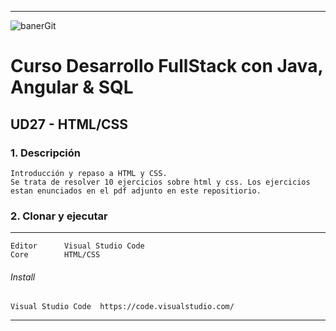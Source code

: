 ***
![banerGit](https://user-images.githubusercontent.com/22893383/107159880-121e0b80-6993-11eb-92e3-1efd1d8f4dba.PNG)

# Curso Desarrollo FullStack con Java, Angular & SQL

## UD27 - HTML/CSS


### 1. Descripción
```
Introducción y repaso a HTML y CSS.
Se trata de resolver 10 ejercicios sobre html y css. Los ejercicios
estan enunciados en el pdf adjunto en este repositiorio.
``` 

### 2. Clonar y ejecutar
***
```
Editor      Visual Studio Code
Core        HTML/CSS            
```

###### Install
```
Visual Studio Code	https://code.visualstudio.com/       
```

***
